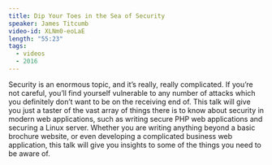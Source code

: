 ```yaml
---
title: Dip Your Toes in the Sea of Security
speaker: James Titcumb
video-id: XLNm0-eoLaE
length: "55:23"
tags:
  - videos
  - 2016
---
```


Security is an enormous topic, and it’s really, really complicated. If you’re not careful, you’ll find yourself vulnerable to any number of attacks which you definitely don’t want to be on the receiving end of. This talk will give you just a taster of the vast array of things there is to know about security in modern web applications, such as writing secure PHP web applications and securing a Linux server. Whether you are writing anything beyond a basic brochure website, or even developing a complicated business web application, this talk will give you insights to some of the things you need to be aware of.
